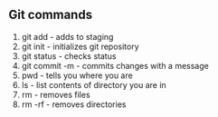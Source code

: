 ## Git commands
1. git add - adds to staging 
2. git init - initializes git repository
3. git status - checks status
4. git commit -m - commits changes with a message
5. pwd - tells you where you are
6. ls - list contents of directory you are in
7. rm - removes files
8. rm -rf - removes directories